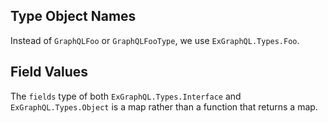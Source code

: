 ## Type Object Names

Instead of `GraphQLFoo` or `GraphQLFooType`, we use `ExGraphQL.Types.Foo`.

## Field Values

The `fields` type of both `ExGraphQL.Types.Interface` and
`ExGraphQL.Types.Object` is a map rather than a function that returns a map.
